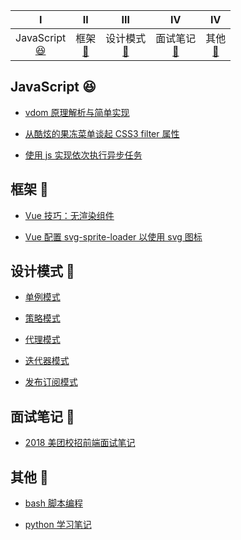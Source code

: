 |                         Ⅰ                          |              Ⅱ               |                 Ⅲ                  |                  Ⅳ                   |                   Ⅳ                   |           
| :------------------------------------------------: | :--------------------------: | :--------------------------------: | :----------------------------------: |  :----------------------------------: |
| JavaScript<br>[:satisfied:](#JavaScript-satisfied) | 框架<br>[:tada:](#框架-tada) | 设计模式<br>[:art:](#设计模式-art) | 面试笔记<br>[:memo:](#面试笔记-memo) | 其他<br>[:hammer:](#其他-hammer) |

## JavaScript :satisfied:

- [vdom 原理解析与简单实现](https://github.com/justemit/coding-note/issues/23)

- [从酷炫的果冻菜单谈起 CSS3 filter 属性](https://github.com/justemit/coding-note/issues/18)

- [使用 js 实现依次执行异步任务](https://github.com/justemit/coding-note/issues/14)


## 框架 :tada:

- [Vue 技巧：无渲染组件](https://github.com/justemit/coding-note/issues/22)

- [Vue 配置 svg-sprite-loader 以使用 svg 图标](https://github.com/justemit/coding-note/issues/2)

## 设计模式 :art:

- [单例模式](./design-pattern/docs/singleton.md)

- [策略模式](./design-pattern/docs/strategy.md)

- [代理模式](./design-pattern/docs/proxy.md)

- [迭代器模式](./design-pattern/docs/itetable.md)

- [发布订阅模式](./design-pattern/docs/pubsub.md)

## 面试笔记 :memo:

- [2018 美团校招前端面试笔记](https://github.com/justemit/coding-note/issues/12)


## 其他 :hammer:

- [bash 脚本编程](./bash-script-programming/README.md)

- [python 学习笔记](./python-learning-note/README.md)

